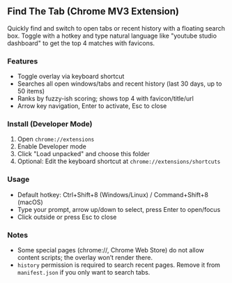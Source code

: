 ## Find The Tab (Chrome MV3 Extension)

Quickly find and switch to open tabs or recent history with a floating search box. Toggle with a hotkey and type natural language like "youtube studio dashboard" to get the top 4 matches with favicons.

### Features
- Toggle overlay via keyboard shortcut
- Searches all open windows/tabs and recent history (last 30 days, up to 50 items)
- Ranks by fuzzy-ish scoring; shows top 4 with favicon/title/url
- Arrow key navigation, Enter to activate, Esc to close

### Install (Developer Mode)
1. Open `chrome://extensions`
2. Enable Developer mode
3. Click "Load unpacked" and choose this folder
4. Optional: Edit the keyboard shortcut at `chrome://extensions/shortcuts`

### Usage
- Default hotkey: Ctrl+Shift+8 (Windows/Linux) / Command+Shift+8 (macOS)
- Type your prompt, arrow up/down to select, press Enter to open/focus
- Click outside or press Esc to close

### Notes
- Some special pages (chrome://, Chrome Web Store) do not allow content scripts; the overlay won’t render there.
- `history` permission is required to search recent pages. Remove it from `manifest.json` if you only want to search tabs.


